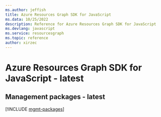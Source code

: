 ```yaml
---
ms.author: jeffish
title: Azure Resources Graph SDK for JavaScript
ms.data: 10/25/2022
description: Reference for Azure Resources Graph SDK for JavaScript
ms.devlang: javascript
ms.service: resourcesgraph
ms.topic: reference
author: xirzec
---
```

# Azure Resources Graph SDK for JavaScript - latest

## Management packages - latest
[!INCLUDE [mgmt-packages](resources-graph-mgmt-index.md)]